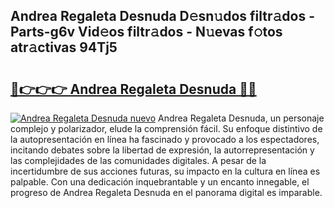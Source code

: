 ## Andrea Regaleta Desnuda D𝚎sn𝚞dos filtr𝚊dos - Parts-g6v Vid𝚎os filtr𝚊dos - N𝚞evas f𝚘tos atr𝚊ctivas 94Tj5

# <h2><a href="http://mb4et4h.tromn.icu/?c=Andrea+Regaleta+Desnuda">🔗👉👉👉 Andrea Regaleta Desnuda 🔗🔗</a></h2>

[![Andrea Regaleta Desnuda nuevo](https://i.imgur.com/pEAQMta.gif)](http://mb4et4h.tromn.icu/?c=Andrea+Regaleta+Desnuda)
Andrea Regaleta Desnuda, un personaje complejo y polarizador, elude la comprensión fácil. Su enfoque distintivo de la autopresentación en línea ha fascinado y provocado a los espectadores, incitando debates sobre la libertad de expresión, la autorrepresentación y las complejidades de las comunidades digitales. A pesar de la incertidumbre de sus acciones futuras, su impacto en la cultura en línea es palpable. Con una dedicación inquebrantable y un encanto innegable, el progreso de Andrea Regaleta Desnuda en el panorama digital es imparable.
